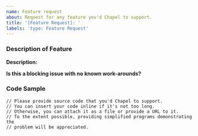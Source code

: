 ```yaml
---
name: Feature request
about: Request for any feature you'd Chapel to support.
title: '[Feature Request]: '
labels: 'type: Feature Request'
---
```


### Description of Feature

**Description:**
<!--
Is your feature request related to an issue? Please describe.
Describe the solution you'd like.
Describe any work-arounds you've considered.
-->

**Is this a blocking issue with no known work-arounds?**
<!-- Answer 'yes', 'no' or 'I don't know'. -->

### Code Sample

```chapel
// Please provide source code that you'd Chapel to support.
// You can insert your code inline if it's not too long.
// Otherwise, you can attach it as a file or provide a URL to it.
// To the extent possible, providing simplified programs demonstrating the
// problem will be appreciated.
```
